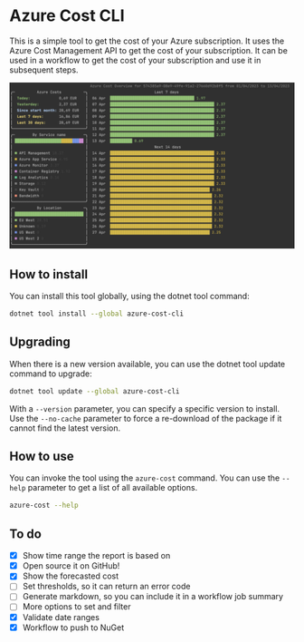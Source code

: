 # Azure Cost CLI

This is a simple tool to get the cost of your Azure subscription. It uses the Azure Cost Management API to get the cost of your subscription. It can be used in a workflow to get the cost of your subscription and use it in subsequent steps.

![](screenshot.png)

## How to install

You can install this tool globally, using the dotnet tool command:

```bash
dotnet tool install --global azure-cost-cli 
```

## Upgrading

When there is a new version available, you can use the dotnet tool update command to upgrade:

```bash
dotnet tool update --global azure-cost-cli 
```

With a `--version` parameter, you can specify a specific version to install. Use the `--no-cache` parameter to force a re-download of the package if it cannot find the latest version.

## How to use

You can invoke the tool using the `azure-cost` command. You can use the `--help` parameter to get a list of all available options.

```bash
azure-cost --help
```

## To do

- [x] Show time range the report is based on
- [x] Open source it on GitHub!
- [x] Show the forecasted cost
- [ ] Set thresholds, so it can return an error code
- [ ] Generate markdown, so you can include it in a workflow job summary
- [ ] More options to set and filter
- [x] Validate date ranges
- [x] Workflow to push to NuGet